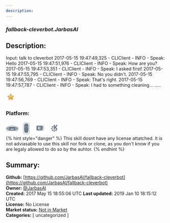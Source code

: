 ```yaml
---
description: 
---
```


### _fallback-cleverbot.JarbasAl_  
## Description:  
Input: talk to cleverbot
2017-05-15 19:47:49,325 - CLIClient - INFO - Speak: Hello
2017-05-15 19:47:51,976 - CLIClient - INFO - Speak: How are you?
2017-05-15 19:47:53,351 - CLIClient - INFO - Speak: I asked first!
2017-05-15 19:47:55,795 - CLIClient - INFO - Speak: No you didn't.
2017-05-15 19:47:56,769 - CLIClient - INFO - Speak: That's right.
2017-05-15 19:47:57,787 - CLIClient - INFO - Speak: I had to something cleaning...
.....  
  
![](../.gitbook/assets/star.png)  
  
### Platform:  
 ![Mark I](../.gitbook/assets/mark-1-icon.png)  ![Mark II](../.gitbook/assets/mark-2-icon.png)  ![Picroft](../.gitbook/assets/picroft-icon.png)  ![plasmoid](../.gitbook/assets/kde.png)   
{% hint style="danger" %}
This skill dosnt have any license attatched. It is not adviasable to use this skill nor fork or clone, as you don't know if you are legaly allowed to do so by the auhtor.
{% endhint %}
  
## Summary:  
**Github:** [https://github.com/JarbasAl/fallback-cleverbot](https://github.com/JarbasAl/fallback-cleverbot)  
**Owner:** [@JarbasAl](https://github.com/JarbasAl)  
**Created:** 2017 May 15 18:55:06 UTC  **Last updated:** 2019 Jan 10 18:15:12 UTC  
**License:** No License  
**Market status:** [Not in Market](https://market.mycroft.ai/skill/)  
**Categories:** [ uncategorized ]   
